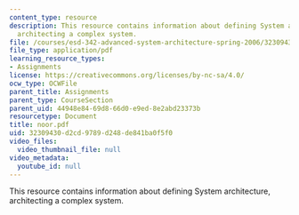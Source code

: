 ```yaml
---
content_type: resource
description: This resource contains information about defining System architecture,
  architecting a complex system.
file: /courses/esd-342-advanced-system-architecture-spring-2006/32309430d2cd9789d248de841ba0f5f0_noor.pdf
file_type: application/pdf
learning_resource_types:
- Assignments
license: https://creativecommons.org/licenses/by-nc-sa/4.0/
ocw_type: OCWFile
parent_title: Assignments
parent_type: CourseSection
parent_uid: 44948e84-69d8-66d0-e9ed-8e2abd23373b
resourcetype: Document
title: noor.pdf
uid: 32309430-d2cd-9789-d248-de841ba0f5f0
video_files:
  video_thumbnail_file: null
video_metadata:
  youtube_id: null
---
```

This resource contains information about defining System architecture, architecting a complex system.